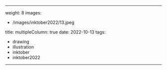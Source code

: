 
---
weight: 8
images:
- /images/inktober2022/13.jpeg

title:
multipleColumn: true
date: 2022-10-13
tags:
- drawing
- illustration
- inktober
- inktober2022
---

